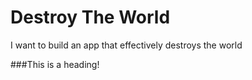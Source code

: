 # Destroy The World
I want to build an app that effectively destroys the world

###This is a heading!
